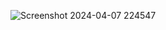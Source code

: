 ![Screenshot 2024-04-07 224547](https://github.com/Riyatomar14/networkPacketAnalyzer./assets/143107173/5525581e-6aba-4b32-936b-39411965cc22)

